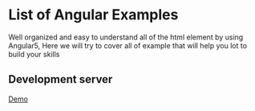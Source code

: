 # List of Angular Examples

Well organized and easy to understand all of the html element by using Angular5, Here we will try to cover all of example that will help you lot to build your skills

## Development server

[Demo](https://karma-runner.github.io)